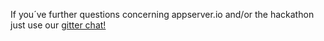 If you´ve further questions concerning appserver.io and/or the hackathon just use our
[gitter chat!](<{{ github_gitter }}>)

